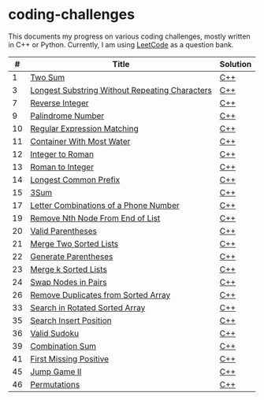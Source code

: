 # coding-challenges

This documents my progress on various coding challenges, mostly written in C++ or Python.
Currently, I am using [LeetCode](https://leetcode.com/) as a question bank.  

| # | Title | Solution | 
------------ | ------------- | -------------
1 | [Two Sum](https://leetcode.com/problems/two-sum/) | [C++](https://leetcode.com/problems/two-sum/)
3 | [Longest Substring Without Repeating Characters](https://leetcode.com/problems/longest-substring-without-repeating-characters/) | [C++](https://leetcode.com/problems/two-sum/)
7 | [Reverse Integer](https://leetcode.com/problems/reverse-integer/) | [C++](https://leetcode.com/problems/two-sum/)
9 | [Palindrome Number](https://leetcode.com/problems/palindrome-number/) | [C++](https://leetcode.com/problems/two-sum/)
10 | [Regular Expression Matching](https://leetcode.com/problems/regular-expression-matching/) | [C++](https://leetcode.com/problems/two-sum/)
11 | [Container With Most Water](https://leetcode.com/problems/container-with-most-water/) | [C++](https://leetcode.com/problems/two-sum/)
12 | [Integer to Roman](https://leetcode.com/problems/integer-to-roman/) | [C++](https://leetcode.com/problems/two-sum/)
13 | [Roman to Integer](https://leetcode.com/problems/roman-to-integer/) | [C++](https://leetcode.com/problems/two-sum/)
14 | [Longest Common Prefix](https://leetcode.com/problems/longest-common-prefix/) | [C++](https://leetcode.com/problems/two-sum/)
15 | [3Sum](https://leetcode.com/problems/3sum/) | [C++](https://leetcode.com/problems/two-sum/)
17 | [Letter Combinations of a Phone Number](https://leetcode.com/problems/letter-combinations-of-a-phone-number/) | [C++](https://leetcode.com/problems/two-sum/)
19 | [Remove Nth Node From End of List](https://leetcode.com/problems/remove-nth-node-from-end-of-list/) | [C++](https://leetcode.com/problems/two-sum/)
20 | [Valid Parentheses  ](https://leetcode.com/problems/valid-parentheses/) | [C++](https://leetcode.com/problems/two-sum/)
21 | [Merge Two Sorted Lists](https://leetcode.com/problems/merge-two-sorted-lists/) | [C++](https://leetcode.com/problems/two-sum/)
22 | [Generate Parentheses](https://leetcode.com/problems/generate-parentheses/) | [C++](https://leetcode.com/problems/two-sum/)
23 | [Merge k Sorted Lists](https://leetcode.com/problems/merge-k-sorted-lists/) | [C++](https://leetcode.com/problems/two-sum/)
24 | [Swap Nodes in Pairs](https://leetcode.com/problems/swap-nodes-in-pairs/) | [C++](https://leetcode.com/problems/two-sum/)
26 | [Remove Duplicates from Sorted Array](https://leetcode.com/problems/remove-duplicates-from-sorted-array/) | [C++](https://leetcode.com/problems/two-sum/)
33 | [Search in Rotated Sorted Array](https://leetcode.com/problems/search-in-rotated-sorted-array/) | [C++](https://leetcode.com/problems/two-sum/)
35 | [Search Insert Position](https://leetcode.com/problems/search-insert-position/) | [C++](https://leetcode.com/problems/two-sum/)
36 | [Valid Sudoku](https://leetcode.com/problems/valid-sudoku/) | [C++](https://leetcode.com/problems/two-sum/)
39 | [Combination Sum](https://leetcode.com/problems/combination-sum/) | [C++](https://leetcode.com/problems/two-sum/)
41 | [First Missing Positive](https://leetcode.com/problems/first-missing-positive/) | [C++](https://leetcode.com/problems/two-sum/)
45 | [Jump Game II](https://leetcode.com/problems/jump-game-ii/) | [C++](https://leetcode.com/problems/two-sum/)
46 | [Permutations](https://leetcode.com/problems/permutations/) | [C++](https://leetcode.com/problems/two-sum/)


